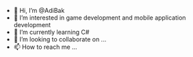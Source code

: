 - 👋 Hi, I’m @AdiBak
- 👀 I’m interested in game development and mobile application development
- 🌱 I’m currently learning C#
- 💞️ I’m looking to collaborate on ...
- 📫 How to reach me ...

<!---
AdiBak/AdiBak is a ✨ special ✨ repository because its `README.md` (this file) appears on your GitHub profile.
You can click the Preview link to take a look at your changes.
--->
